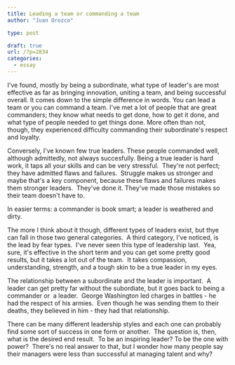 ```yaml
---
title: Leading a team or commanding a team
author: "Juan Orozco"

type: post

draft: true
url: /?p=2834
categories:
  - essay
---
```


I've found, mostly by being a subordinate, what type of leader's are most effective as far as bringing innovation, uniting a team, and being successful overall. It comes down to the simple difference in words. You can lead a team or you can command a team. I've met a lot of people that are great commanders; they know what needs to get done, how to get it done, and what type of people needed to get things done. More often than not, though, they experienced difficulty commanding their subordinate's respect and loyalty.

Conversely, I've known few true leaders. These people commanded well, although admittedly, not always succesfully. Being a true leader is hard work, it taps all your skills and can be very stressful.  They're not perfect; they have admitted flaws and failures.  Struggle makes us stronger and maybe that's a key component, because these flaws and failures makes them stronger leaders.  They've done it. They've made those mistakes so their team doesn't have to.

In easier terms: a commander is book smart; a leader is weathered and dirty.

The more I think about it though, different types of leaders exist, but thye can fall in those two general categories.  A third category, I've noticed, is the lead by fear types.  I've never seen this type of leadership last.  Yea, sure, it's effective in the short term and you can get some pretty good results, but it takes a lot out of the team.  It takes compassion, understanding, strength, and a tough skin to be a true leader in my eyes.

The relationship between a subordinate and the leader is important.  A leader can get pretty far without the subordiate, but it goes back to being a commander or  a leader.  George Washington led charges in battles - he had the respect of his armies.  Even though he was sending them to their deaths, they believed in him - they had that relationship.

There can be many different leadership styles and each one can probably find some sort of success in one form or another.  The question is, then, what is the desired end result.  To be an inspiring leader? To be the one with power?  There's no real answer to that, but I wonder how many people say their managers were less than successful at managing talent and why?
